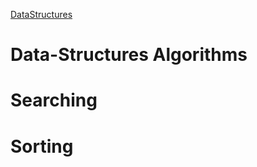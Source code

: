 [DataStructures](./main.md)

# **Data-Structures Algorithms**

                           
# **Searching**
# **Sorting**



 

